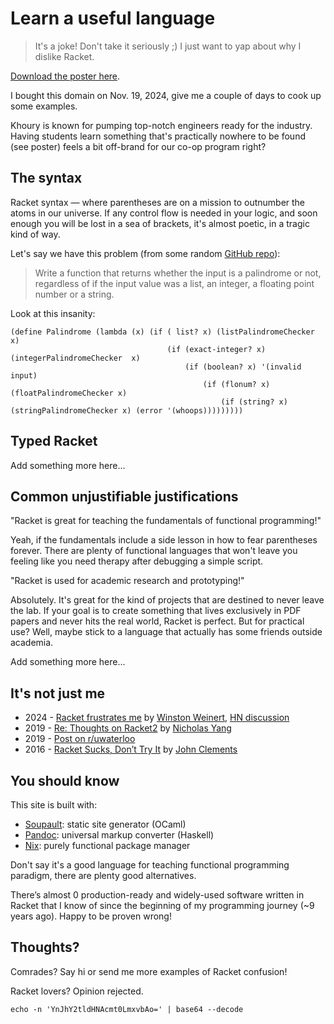 # Learn a useful language

> It's a joke! Don't take it seriously ;) I just want to yap about why I dislike
> Racket.

[Download the poster here](/poster.pdf).

I bought this domain on Nov. 19, 2024, give me a couple of days to cook up some
examples.

Khoury is known for pumping top-notch engineers ready for the industry. Having
students learn something that's practically nowhere to be found (see poster)
feels a bit off-brand for our co-op program right?

## The syntax

Racket syntax — where parentheses are on a mission to outnumber the atoms in our
universe. If any control flow is needed in your logic, and soon enough you will
be lost in a sea of brackets, it's almost poetic, in a tragic kind of way.

Let's say we have this problem (from some random
[GitHub repo](https://github.com/MarkHarrison03/Racket/blob/a54b94ec9d6bfe21657afbddb85aa692e98ec039/Palindrome%20Checker#L9-L15)):

> Write a function that returns whether the input is a palindrome or not,
> regardless of if the input value was a list, an integer, a floating point
> number or a string.

Look at this insanity:

```rkt
(define Palindrome (lambda (x) (if ( list? x) (listPalindromeChecker x)
                                   (if (exact-integer? x) (integerPalindromeChecker  x)
                                       (if (boolean? x) '(invalid input)
                                           (if (flonum? x) (floatPalindromeChecker x)
                                               (if (string? x) (stringPalindromeChecker x) (error '(whoops)))))))))
```

## Typed Racket

Add something more here...

## Common unjustifiable justifications

"Racket is great for teaching the fundamentals of functional programming!"

Yeah, if the fundamentals include a side lesson in how to fear parentheses
forever. There are plenty of functional languages that won't leave you feeling
like you need therapy after debugging a simple script.

"Racket is used for academic research and prototyping!"

Absolutely. It's great for the kind of projects that are destined to never leave
the lab. If your goal is to create something that lives exclusively in PDF
papers and never hits the real world, Racket is perfect. But for practical use?
Well, maybe stick to a language that actually has some friends outside academia.

Add something more here...

## It's not just me

- 2024 -
  [Racket frustrates me](https://web.archive.org/web/20240110183908/https://blog.winny.tech/posts/racket-frustrates-me)
  by [Winston Weinert](https://winny.tech),
  [HN discussion](https://news.ycombinator.com/item?id=36541758)
- 2019 -
  [Re: Thoughts on Racket2](https://news.ycombinator.com/item?id=20734389) by
  [Nicholas Yang](https://nicholasyang.com)
- 2019 -
  [Post on r/uwaterloo](https://www.reddit.com/r/uwaterloo/comments/dkb55e/i_hate_racket)
- 2016 -
  [Racket Sucks, Don’t Try It](https://www.brinckerhoff.org/blog/2016/04/25/racket-sucks-don-t-try-it)
  by [John Clements](https://www.brinckerhoff.org/index.html)

## You should know

This site is built with:

- [Soupault](https://github.com/pataphysicalsociety/soupault): static site
  generator (OCaml)
- [Pandoc](https://github.com/jgm/pandoc): universal markup converter (Haskell)
- [Nix](https://github.com/nixos/nix): purely functional package manager

Don't say it's a good language for teaching functional programming paradigm,
there are plenty good alternatives.

There’s almost 0 production-ready and widely-used software written in Racket
that I know of since the beginning of my programming journey (~9 years ago).
Happy to be proven wrong!

## Thoughts?

Comrades? Say hi or send me more examples of Racket confusion!

Racket lovers? Opinion rejected.

```shell
echo -n 'YnJhY2tldHNAcmt0LmxvbAo=' | base64 --decode
```

